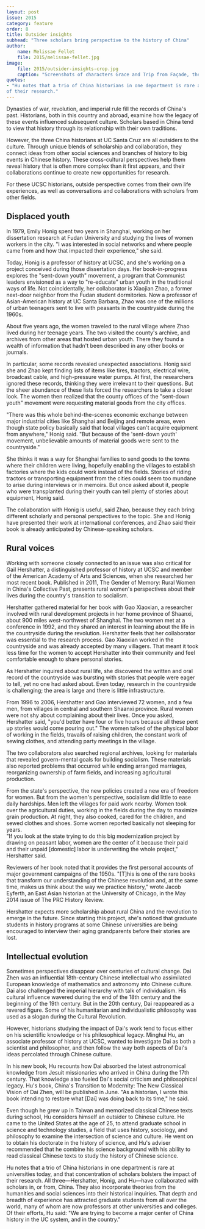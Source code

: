 ```yaml
---
layout: post
issue: 2015
category: feature
order: 8
title: Outsider insights
subhead: "Three scholars bring perspective to the history of China"
author:
    name: Melissae Fellet
    file: 2015/melissae-fellet.jpg
image:
    file: 2015/outsider-insights-crop.jpg
    caption: "Screenshots of characters Grace and Trip from Façade, the first fully realized interactive drama created by Michael Mateas, director of the Center for Games and Playable Media, and Andrew Stern, a programmer analyst at UCSC. This computer game was a research experiment in electronic narrative that integrated art and artificial intelligence technologies."
quotes:
- "Hu notes that a trio of China historians in one department is rare at universities today, and that concentration of scholars bolsters the impact
of their research."
---
```


Dynasties of war, revolution, and imperial rule fill the records of China's past. Historians, both in this country and abroad, examine how the legacy of these events influenced subsequent culture. Scholars based in China tend to view that history through its relationship with their own traditions.

However, the three China historians at UC Santa Cruz are all outsiders to the culture. Through unique blends of scholarship and collaboration, they connect ideas from other social sciences and branches of history to big events in Chinese history. These cross-cultural perspectives help them reveal history that is often more complex than it first appears, and their collaborations continue to create new opportunities for research.

For these UCSC historians, outside perspective comes from their own life experiences, as well as conversations and collaborations with scholars from other fields.

## Displaced youth

In 1979, Emily Honig spent two years in Shanghai, working on her dissertation research at Fudan University and studying the lives of women workers in the city. "I was interested in social networks and where people came from and how that impacted their experience," she said.

Today, Honig is a professor of history at UCSC, and she's working on a project conceived during those dissertation days. Her book-in-progress explores the "sent-down youth" movement, a program that Communist leaders envisioned as a way to "re-educate" urban youth in the traditional ways of life. Not coincidentally, her collaborator is Xiaojian Zhao, a former next-door neighbor from the Fudan student dormitories. Now a professor of Asian-American history at UC Santa Barbara, Zhao was one of the millions of urban teenagers sent to live with peasants in the countryside during the 1960s.

About five years ago, the women traveled to the rural village where Zhao lived during her teenage years. The two visited the county's archive, and archives from other areas that hosted urban youth. There they found a wealth of information that hadn't been described in any other books or journals.

In particular, some records revealed unexpected associations. Honig said she and Zhao kept finding lists of items like tires, tractors, electrical wire, broadcast cable, and high-pressure water pumps. At first, the researchers ignored these records, thinking they were irrelevant to their questions. But the sheer abundance of these lists forced the researchers to take a closer look. The women then realized that the county offices of the "sent-down youth" movement were requesting material goods from the city offices.

"There was this whole behind-the-scenes economic exchange between major industrial cities like Shanghai and Beijing and remote areas, even though state policy basically said that local villages can't acquire equipment from anywhere," Honig said. "But because of the 'sent-down youth' movement, unbelievable amounts of material goods were sent to the countryside."

She thinks it was a way for Shanghai families to send goods to the towns where their children were living, hopefully enabling the villages to establish factories where the kids could work instead of the fields. Stories of riding tractors or transporting equipment from the cities could seem too mundane to arise during interviews or in memoirs. But once asked about it, people who were transplanted during their youth can tell plenty of stories about equipment, Honig said.

The collaboration with Honig is useful, said Zhao, because they each bring different scholarly and personal perspectives to the topic. She and Honig have presented their work at international conferences, and Zhao said their book is already anticipated by Chinese-speaking scholars.

## Rural voices

Working with someone closely connected to an issue was also critical for Gail Hershatter, a distinguished professor of history at UCSC and member of the American Academy of Arts and Sciences, when she researched her most recent book. Published in 2011, The Gender of Memory: Rural Women in China's Collective Past, presents rural women's perspectives about their lives during the country's transition to socialism.

Hershatter gathered material for her book with Gao Xiaoxian, a researcher involved with rural development projects in her home province of Shaanxi, about 900 miles west-northwest of Shanghai. The two women met at a conference in 1992, and they shared an interest in learning about the life in the countryside during the revolution. Hershatter feels that her collaborator was essential to the research process. Gao Xiaoxian worked in the countryside and was already accepted by many villagers. That meant it took less time for the women to accept Hershatter into their community and feel comfortable enough to share personal stories.

As Hershatter inquired about rural life, she discovered the written and oral record of the countryside was bursting with stories that people were eager to tell, yet no one had asked about. Even today, research in the countryside is challenging; the area is large and there is little infrastructure.

From 1996 to 2006, Hershatter and Gao interviewed 72 women, and a few men, from villages in central and southern Shaanxi province. Rural women were not shy about complaining about their lives. Once you asked, Hershatter said, "you'd better have four or five hours because all these pent up stories would come pouring out." The women talked of the physical labor of working in the fields, travails of raising children, the constant work of sewing clothes, and attending party meetings in the village.

The two collaborators also searched regional archives, looking for materials that revealed govern-mental goals for building socialism. These materials also reported problems that occurred while ending arranged marriages, reorganizing ownership of farm fields, and increasing agricultural production.

From the state's perspective, the new policies created a new era of freedom for women. But from the women's perspective, socialism did little to ease daily hardships. Men left the villages for paid work nearby. Women took over the agricultural duties, working in the fields during the day to maximize grain production. At night, they also cooked, cared for the children, and sewed clothes and shoes. Some women reported basically not sleeping for years.  
"If you look at the state trying to do this big modernization project by drawing on peasant labor, women are the center of it because their paid and their unpaid [domestic] labor is underwriting the whole project," Hershatter said.

Reviewers of her book noted that it provides the first personal accounts of major government campaigns of the 1950s. "[T]his is one of the rare books that transform our understanding of the Chinese revolution and, at the same time, makes us think about the way we practice history," wrote Jacob Eyferth, an East Asian historian at the University of Chicago, in the May 2014 issue of The PRC History Review.

Hershatter expects more scholarship about rural China and the revolution to emerge in the future. Since starting this project, she's noticed that graduate students in history programs at some Chinese universities are being encouraged to interview their aging grandparents before their stories are lost.

## Intellectual evolution

Sometimes perspectives disappear over centuries of cultural change. Dai Zhen was an influential 18th-century Chinese intellectual who assimilated European knowledge of mathematics and astronomy into Chinese culture. Dai also challenged the imperial hierarchy with talk of individualism. His cultural influence wavered during the end of the 18th century and the beginning of the 19th century. But in the 20th century, Dai reappeared as a revered figure. Some of his humanitarian and individualistic philosophy was used as a slogan during the Cultural Revolution.

However, historians studying the impact of Dai's work tend to focus either on his scientific knowledge or his philosophical legacy. Minghui Hu, an associate professor of history at UCSC, wanted to investigate Dai as both a scientist and philosopher, and then follow the way both aspects of Dai's ideas percolated through Chinese culture.

In his new book, Hu recounts how Dai absorbed the latest astronomical knowledge from Jesuit missionaries who arrived in China during the 17th century. That knowledge also fueled Dai's social criticism and philosophical legacy. Hu's book, China's Transition to Modernity: The New Classical Vision of Dai Zhen, will be published in June. "As a historian, I wrote this book intending to restore what [Dai] was doing back to its time," he said.

Even though he grew up in Taiwan and memorized classical Chinese texts during school, Hu considers himself an outsider to Chinese culture. He came to the United States at the age of 25, to attend graduate school in science and technology studies, a field that uses history, sociology, and philosophy to examine the intersection of science and culture. He went on to obtain his doctorate in the history of science, and Hu's adviser recommended that he combine his science background with his ability to read classical Chinese texts to study the history of Chinese science.  

Hu notes that a trio of China historians in one department is rare at universities today, and that concentration of scholars bolsters the impact of their research. All three&mdash;Hershatter, Honig, and Hu&mdash;have collaborated with scholars in, or from, China. They also incorporate theories from the humanities and social sciences into their historical inquiries. That depth and breadth of experience has attracted graduate students from all over the world, many of whom are now professors at other universities and colleges. Of their efforts, Hu said: "We are trying to become a major center of China history in the UC system, and in the country."
